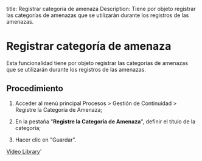 title: Registrar categoría de amenaza
Description: Tiene por objeto registrar las categorías de amenazas que se utilizarán durante los registros de las amenazas.
# Registrar categoría de amenaza

Esta funcionalidad tiene por objeto registrar las categorías de amenazas que se utilizarán durante los registros de las amenazas.

Procedimiento
-------------

1.  Acceder al menú principal Procesos \> Gestión de Continuidad \> Registre la
    Categoría de Amenaza;

2.  En la pestaña "**Registre la Categoría de Amenaza**", definir el título de
    la categoría;

3.  Hacer clic en "Guardar".

<i class='fa fa-youtube-play  fa-2x' style='color:#97ce17;vertical-align: middle;'> </i> [Video Library](https://www.youtube.com/playlist?list=PLB5qK2uzf2RMHcgQuDIzcuLqoHXYfihz1)'

<!-- !!! tip "About"

    <b>Product/Version:</b> CITSmart | 8.00 &nbsp;&nbsp;
    <b>Updated:</b>01/24/2019 – Larissa Lourenço
